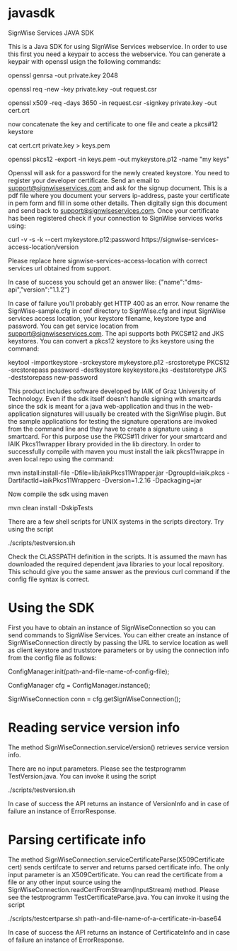 # javasdk
SignWise Services JAVA SDK
 
This is a Java SDK for using SignWise Services webservice. In order to use this first you need a keypair to
access the webservice. You can generate a keypair with openssl usign the following commands:

openssl genrsa -out private.key 2048

openssl req -new -key private.key -out request.csr

openssl x509 -req -days 3650 -in request.csr -signkey private.key -out cert.crt

now concatenate the key and certificate to one file and ceate a pkcs#12 keystore

cat cert.crt private.key > keys.pem

openssl pkcs12 -export -in keys.pem -out mykeystore.p12 -name "my keys"

Openssl will ask for a password for the newly created keystore.
You need to register your developer certificate. Send an email to support@signwiseservices.com and
ask for the signup document. This is a pdf file where you document your servers ip-address, paste your certificate
in pem form and fill in some other details. Then digitally sign this document and send back to support@signwiseservices.com.
Once your certificate has been registered check if your connection to SignWise services works using:

curl -v -s -k --cert mykeystore.p12:password https://signwise-services-access-location/version

Please replace here signwise-services-access-location with correct services url obtained from support.

In case of success you schould get an answer like:
{"name":"dms-api","version":"1.1.2"}

In case of failure you'll probably get HTTP 400 as an error.
Now rename the SignWise-sample.cfg in conf directory to SignWise.cfg and input SignWise services access location, your keystore filename, keystore type
and password. You can get service location from support@signwiseservices.com. The api supports both PKCS#12 and JKS keystores. You can convert a pkcs12 keystore to jks keystore using the command:

keytool -importkeystore -srckeystore mykeystore.p12 -srcstoretype PKCS12 -srcstorepass password -destkeystore keykeystore.jks -deststoretype JKS -deststorepass new-password

This product includes software developed by IAIK of Graz University of Technology.
Even if the sdk itself doesn't handle signing with smartcards since the sdk is meant for a java web-application
and thus in the web-application signatures will usually be created with the SignWise plugin. But the sample
applications for testing the signature operations are invoked from the command line and thay have to
create a signature using a smartcard. For this purpose use the PKCS#11 driver for your smartcard and IAIK Pkcs11wrapper library
provided in the lib directory. In order to successfully compile with maven you must install the iaik pkcs11wrappe in aven local repo using the command:

mvn install:install-file -Dfile=lib/iaikPkcs11Wrapper.jar -DgroupId=iaik.pkcs -DartifactId=iaikPkcs11Wrapperc -Dversion=1.2.16  -Dpackaging=jar

Now compile the sdk using maven

mvn clean install -DskipTests

There are a few shell scripts for UNIX systems in the scripts directory. Try using the script

./scripts/testversion.sh

Check the CLASSPATH definition in the scripts. It is assumed the mavn has downloaded the required dependent java libraries to your local repository.
This schould give you the same answer as the previous curl command if the config file syntax is correct.

# Using the SDK
First you have to obtain an instance of SignWiseConnection so you can send commands to SignWise Services. 
You can either create an instance of SignWiseConnection directly by passing the URL to service location as well as
client keystore and truststore parameters or by using the connection info from the config file as follows:

ConfigManager.init(path-and-file-name-of-config-file);

ConfigManager cfg = ConfigManager.instance();

SignWiseConnection conn = cfg.getSignWiseConnection();

# Reading service version info
The method SignWiseConnection.serviceVersion() retrieves service version info.

There are no input parameters.
Please see the testprogramm TestVersion.java. You can invoke it using the script

./scripts/testversion.sh

In case of success the API returns an instance of VersionInfo and in case of failure an instance of ErrorResponse.

# Parsing certificate info
The method SignWiseConnection.serviceCertificateParse(X509Certificate cert) sends certifcate to server and returns parsed certificate info.
The only input parameter is an X509Certificate. You can read the certificate from a file or any other input source using the SignWiseConnection.readCertFromStream(InputStream) method.
Please see the testprogramm TestCertificateParse.java. You can invoke it using the script

./scripts/testcertparse.sh path-and-file-name-of-a-certificate-in-base64

In case of success the API returns an instance of CertificateInfo and in case of failure an instance of ErrorResponse.

